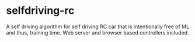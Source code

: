 # selfdriving-rc
A self driving algorithm for self driving RC car that is intentionally free of ML and thus, training time. Web server and browser based controllers included.
